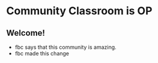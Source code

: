 # Community Classroom is OP

## Welcome!
- fbc says that this community is amazing.
- fbc made this change

